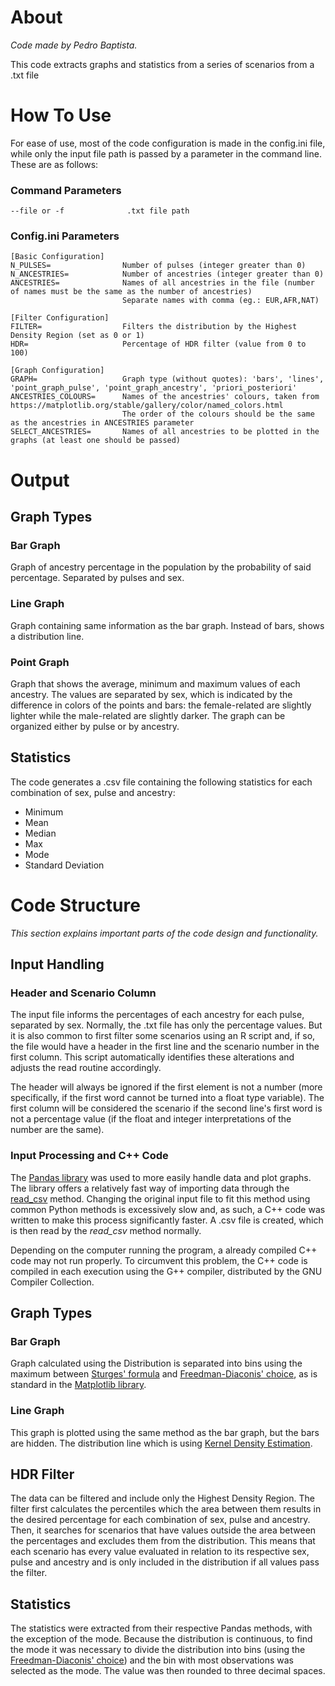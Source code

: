 # About
_Code made by Pedro Baptista._

This code extracts graphs and statistics from a series of scenarios from a .txt file

# How To Use
For ease of use, most of the code configuration is made in the config.ini file, while only the input file path is passed by a parameter in the command line. These are as follows:
### Command Parameters
```
--file or -f              .txt file path
```


### Config.ini Parameters
```
[Basic Configuration]
N_PULSES=                Number of pulses (integer greater than 0)
N_ANCESTRIES=            Number of ancestries (integer greater than 0)
ANCESTRIES=              Names of all ancestries in the file (number of names must be the same as the number of ancestries)
                         Separate names with comma (eg.: EUR,AFR,NAT)

[Filter Configuration]
FILTER=                  Filters the distribution by the Highest Density Region (set as 0 or 1)
HDR=                     Percentage of HDR filter (value from 0 to 100)

[Graph Configuration]
GRAPH=                   Graph type (without quotes): 'bars', 'lines', 'point_graph_pulse', 'point_graph_ancestry', 'priori_posteriori'
ANCESTRIES_COLOURS=      Names of the ancestries' colours, taken from https://matplotlib.org/stable/gallery/color/named_colors.html
                         The order of the colours should be the same as the ancestries in ANCESTRIES parameter
SELECT_ANCESTRIES=       Names of all ancestries to be plotted in the graphs (at least one should be passed)
```
# Output
## Graph Types
### Bar Graph
Graph of ancestry percentage in the population by the probability of said percentage. Separated by pulses and sex.
### Line Graph
Graph containing same information as the bar graph. Instead of bars, shows a distribution line.
### Point Graph
Graph that shows the average, minimum and maximum values of each ancestry. The values are separated by sex, which is indicated by the difference in colors of the points and bars: the female-related are slightly lighter while the male-related are slightly darker. The graph can be organized either by pulse or by ancestry.
## Statistics
The code generates a .csv file containing the following statistics for each combination of sex, pulse and ancestry:
- Minimum
- Mean
- Median
- Max
- Mode
- Standard Deviation
# Code Structure
_This section explains important parts of the code design and functionality._
## Input Handling
### Header and Scenario Column
The input file informs the percentages of each ancestry for each pulse, separated by sex. Normally, the .txt file has only the percentage values. But it is also common to first filter some scenarios using an R script and, if so, the file would have a header in the first line and the scenario number in the first column. This script automatically identifies these alterations and adjusts the read routine accordingly.

The header will always be ignored if the first element is not a number (more specifically, if the first word cannot be turned into a float type variable). The first column will be considered the scenario if the second line's first word is not a percentage value (if the float and integer interpretations of the number are the same).
### Input Processing and C++ Code
The [Pandas library](https://pandas.pydata.org/) was used to more easily handle data and plot graphs. The library offers a relatively fast way of importing data through the [read_csv](https://pandas.pydata.org/docs/reference/api/pandas.read_csv.html) method. Changing the original input file to fit this method using common Python methods is excessively slow and, as such, a C++ code was written to make this process significantly faster. A .csv file is created, which is then read by the _read_csv_ method normally.

Depending on the computer running the program, a already compiled C++ code may not run properly. To circumvent this problem, the C++ code is compiled in each execution using the G++ compiler, distributed by the GNU Compiler Collection.
## Graph Types
### Bar Graph
Graph calculated using the  Distribution is separated into bins using the maximum between [Sturges' formula](https://en.wikipedia.org/wiki/Histogram#Sturges'_formula) and [Freedman-Diaconis' choice](https://en.wikipedia.org/wiki/Histogram#Freedman%E2%80%93Diaconis'_choice), as is standard in the [Matplotlib library](https://matplotlib.org/).
### Line Graph
This graph is plotted using the same method as the bar graph, but the bars are hidden. The distribution line which is using [Kernel Density Estimation](https://en.wikipedia.org/wiki/Kernel_density_estimation).
## HDR Filter
The data can be filtered and include only the Highest Density Region. The filter first calculates the percentiles which the area between them results in the desired percentage for each combination of sex, pulse and ancestry. Then, it searches for scenarios that have values outside the area between the percentages and excludes them from the distribution. This means that each scenario has every value evaluated in relation to its respective sex, pulse and ancestry and is only included in the distribution if all values pass the filter.
## Statistics
The statistics were extracted from their respective Pandas methods, with the exception of the mode. Because the distribution is continuous, to find the mode it was necessary to divide the distribution into bins (using the [Freedman-Diaconis' choice](https://en.wikipedia.org/wiki/Histogram#Freedman%E2%80%93Diaconis'_choice)) and the bin with most observations was selected as the mode. The value was then rounded to three decimal spaces.
